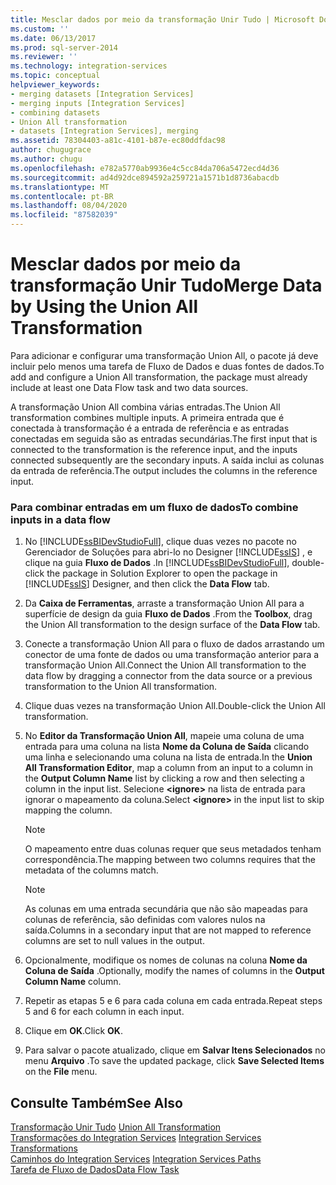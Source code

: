 ```yaml
---
title: Mesclar dados por meio da transformação Unir Tudo | Microsoft Docs
ms.custom: ''
ms.date: 06/13/2017
ms.prod: sql-server-2014
ms.reviewer: ''
ms.technology: integration-services
ms.topic: conceptual
helpviewer_keywords:
- merging datasets [Integration Services]
- merging inputs [Integration Services]
- combining datasets
- Union All transformation
- datasets [Integration Services], merging
ms.assetid: 78304403-a81c-4101-b87e-ec80ddfdac98
author: chugugrace
ms.author: chugu
ms.openlocfilehash: e782a5770ab9936e4c5cc84da706a5472ecd4d36
ms.sourcegitcommit: ad4d92dce894592a259721a1571b1d8736abacdb
ms.translationtype: MT
ms.contentlocale: pt-BR
ms.lasthandoff: 08/04/2020
ms.locfileid: "87582039"
---
```

# <a name="merge-data-by-using-the-union-all-transformation"></a><span data-ttu-id="1734f-102">Mesclar dados por meio da transformação Unir Tudo</span><span class="sxs-lookup"><span data-stu-id="1734f-102">Merge Data by Using the Union All Transformation</span></span>
  <span data-ttu-id="1734f-103">Para adicionar e configurar uma transformação Union All, o pacote já deve incluir pelo menos uma tarefa de Fluxo de Dados e duas fontes de dados.</span><span class="sxs-lookup"><span data-stu-id="1734f-103">To add and configure a Union All transformation, the package must already include at least one Data Flow task and two data sources.</span></span>  
  
 <span data-ttu-id="1734f-104">A transformação Union All combina várias entradas.</span><span class="sxs-lookup"><span data-stu-id="1734f-104">The Union All transformation combines multiple inputs.</span></span> <span data-ttu-id="1734f-105">A primeira entrada que é conectada à transformação é a entrada de referência e as entradas conectadas em seguida são as entradas secundárias.</span><span class="sxs-lookup"><span data-stu-id="1734f-105">The first input that is connected to the transformation is the reference input, and the inputs connected subsequently are the secondary inputs.</span></span> <span data-ttu-id="1734f-106">A saída inclui as colunas da entrada de referência.</span><span class="sxs-lookup"><span data-stu-id="1734f-106">The output includes the columns in the reference input.</span></span>  
  
### <a name="to-combine-inputs-in-a-data-flow"></a><span data-ttu-id="1734f-107">Para combinar entradas em um fluxo de dados</span><span class="sxs-lookup"><span data-stu-id="1734f-107">To combine inputs in a data flow</span></span>  
  
1.  <span data-ttu-id="1734f-108">No [!INCLUDE[ssBIDevStudioFull](../../../includes/ssbidevstudiofull-md.md)], clique duas vezes no pacote no Gerenciador de Soluções para abri-lo no Designer [!INCLUDE[ssIS](../../../includes/ssis-md.md)] , e clique na guia **Fluxo de Dados** .</span><span class="sxs-lookup"><span data-stu-id="1734f-108">In [!INCLUDE[ssBIDevStudioFull](../../../includes/ssbidevstudiofull-md.md)], double-click the package in Solution Explorer to open the package in [!INCLUDE[ssIS](../../../includes/ssis-md.md)] Designer, and then click the **Data Flow** tab.</span></span>  
  
2.  <span data-ttu-id="1734f-109">Da **Caixa de Ferramentas**, arraste a transformação Union All para a superfície de design da guia **Fluxo de Dados** .</span><span class="sxs-lookup"><span data-stu-id="1734f-109">From the **Toolbox**, drag the Union All transformation to the design surface of the **Data Flow** tab.</span></span>  
  
3.  <span data-ttu-id="1734f-110">Conecte a transformação Union All para o fluxo de dados arrastando um conector de uma fonte de dados ou uma transformação anterior para a transformação Union All.</span><span class="sxs-lookup"><span data-stu-id="1734f-110">Connect the Union All transformation to the data flow by dragging a connector from the data source or a previous transformation to the Union All transformation.</span></span>  
  
4.  <span data-ttu-id="1734f-111">Clique duas vezes na transformação Union All.</span><span class="sxs-lookup"><span data-stu-id="1734f-111">Double-click the Union All transformation.</span></span>  
  
5.  <span data-ttu-id="1734f-112">No **Editor da Transformação Union All**, mapeie uma coluna de uma entrada para uma coluna na lista **Nome da Coluna de Saída** clicando uma linha e selecionando uma coluna na lista de entrada.</span><span class="sxs-lookup"><span data-stu-id="1734f-112">In the **Union All Transformation Editor**, map a column from an input to a column in the **Output Column Name** list by clicking a row and then selecting a column in the input list.</span></span> <span data-ttu-id="1734f-113">Selecione **\<ignore>** na lista de entrada para ignorar o mapeamento da coluna.</span><span class="sxs-lookup"><span data-stu-id="1734f-113">Select **\<ignore>** in the input list to skip mapping the column.</span></span>  
  
    > [!NOTE]  
    >  <span data-ttu-id="1734f-114">O mapeamento entre duas colunas requer que seus metadados tenham correspondência.</span><span class="sxs-lookup"><span data-stu-id="1734f-114">The mapping between two columns requires that the metadata of the columns match.</span></span>  
  
    > [!NOTE]  
    >  <span data-ttu-id="1734f-115">As colunas em uma entrada secundária que não são mapeadas para colunas de referência, são definidas com valores nulos na saída.</span><span class="sxs-lookup"><span data-stu-id="1734f-115">Columns in a secondary input that are not mapped to reference columns are set to null values in the output.</span></span>  
  
6.  <span data-ttu-id="1734f-116">Opcionalmente, modifique os nomes de colunas na coluna **Nome da Coluna de Saída** .</span><span class="sxs-lookup"><span data-stu-id="1734f-116">Optionally, modify the names of columns in the **Output Column Name** column.</span></span>  
  
7.  <span data-ttu-id="1734f-117">Repetir as etapas 5 e 6 para cada coluna em cada entrada.</span><span class="sxs-lookup"><span data-stu-id="1734f-117">Repeat steps 5 and 6 for each column in each input.</span></span>  
  
8.  <span data-ttu-id="1734f-118">Clique em **OK**.</span><span class="sxs-lookup"><span data-stu-id="1734f-118">Click **OK**.</span></span>  
  
9. <span data-ttu-id="1734f-119">Para salvar o pacote atualizado, clique em **Salvar Itens Selecionados** no menu **Arquivo** .</span><span class="sxs-lookup"><span data-stu-id="1734f-119">To save the updated package, click **Save Selected Items** on the **File** menu.</span></span>  
  
## <a name="see-also"></a><span data-ttu-id="1734f-120">Consulte Também</span><span class="sxs-lookup"><span data-stu-id="1734f-120">See Also</span></span>  
 <span data-ttu-id="1734f-121">[Transformação Unir Tudo](union-all-transformation.md) </span><span class="sxs-lookup"><span data-stu-id="1734f-121">[Union All Transformation](union-all-transformation.md) </span></span>  
 <span data-ttu-id="1734f-122">[Transformações do Integration Services](integration-services-transformations.md) </span><span class="sxs-lookup"><span data-stu-id="1734f-122">[Integration Services Transformations](integration-services-transformations.md) </span></span>  
 <span data-ttu-id="1734f-123">[Caminhos do Integration Services](../integration-services-paths.md) </span><span class="sxs-lookup"><span data-stu-id="1734f-123">[Integration Services Paths](../integration-services-paths.md) </span></span>  
 [<span data-ttu-id="1734f-124">Tarefa de Fluxo de Dados</span><span class="sxs-lookup"><span data-stu-id="1734f-124">Data Flow Task</span></span>](../../control-flow/data-flow-task.md)  
  
  
